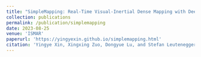 ```yaml
---
title: "SimpleMapping: Real-Time Visual-Inertial Dense Mapping with Deep Multi-View Stereo"
collection: publications
permalink: /publication/simplemapping
date: 2023-08-25
venue: 'ISMAR'
paperurl: 'https://yingyexin.github.io/simplemapping.html'
citation: 'Yingye Xin, Xingxing Zuo, Dongyue Lu, and Stefan Leutenegger. SimpleMapping: Real-time visual-inertial dense mapping with deep multi-view stereo. In 22nd IEEE International Symposium on Mixed and Augmented Reality (ISMAR), 2023.'
---
```

